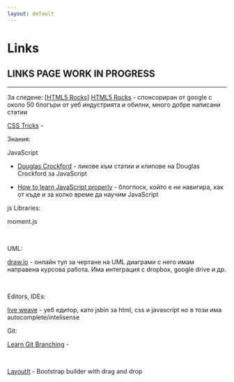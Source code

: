 ```yaml
---
layout: default
---
```


# Links
## LINKS PAGE WORK IN PROGRESS

<hr>

За следене:
[[HTML5 Rocks]](http://www.html5rocks.com/)  <a href="http://www.html5rocks.com/">HTML5 Rocks</a> - спонсориран от google с около 50 блогъри от уеб индустрията и обилни, много добре написани статии



<a href="http://css-tricks.com/">CSS Tricks</a> -

Знания:

JavaScript

- <a href="http://javascript.crockford.com/">Douglas Crockford</a> - ликове към статии и клипове на Douglas Crockford за JavaScript

- <a href="http://javascriptissexy.com/how-to-learn-javascript-properly/">How to learn JavaScript properly</a> - блогпоск, който е ни навигира, как от къде и за колко време да научим JavaScript

js Libraries:

moment.js

&nbsp;

UML:

<a href="https://www.draw.io/">draw.io</a> - онлайн тул за чертане на UML диаграми с него имам направена курсова работа. Има интеграция с dropbox, google drive и др.

&nbsp;

Editors, IDEs:

<a href="http://liveweave.com/">live weave</a> - уеб едитор, като jsbin за html, css и javascript но в този има autocomplete/intelisense

Git:

<a href="http://pcottle.github.io/learnGitBranching/">Learn Git Branching</a> -

&nbsp;

<a href="http://www.layoutit.com/">LayoutIt</a> - Bootstrap builder with drag and drop
